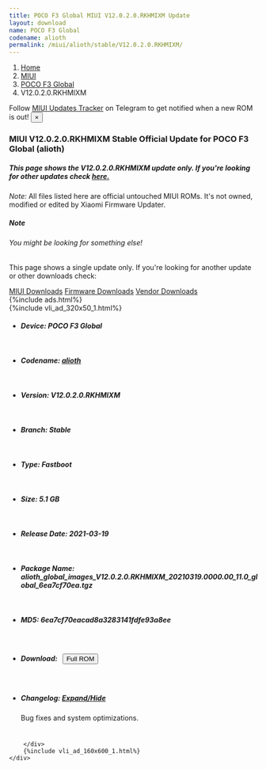 ```yaml
---
title: POCO F3 Global MIUI V12.0.2.0.RKHMIXM Update
layout: download
name: POCO F3 Global
codename: alioth
permalink: /miui/alioth/stable/V12.0.2.0.RKHMIXM/
---
```

<nav aria-label="breadcrumb">
    <ol class="breadcrumb">
        <li class="breadcrumb-item"><a href="/">Home</a></li>
        <li class="breadcrumb-item"><a href="/miui/">MIUI</a></li>
        <li class="breadcrumb-item"><a href="/miui/alioth/">POCO F3 Global</a></li>
        <li class="breadcrumb-item active" aria-current="page">V12.0.2.0.RKHMIXM</li>
    </ol>
</nav>
<div class="alert alert-primary alert-dismissible fade show" role="alert">
    Follow <a href="https://t.me/MIUIUpdatesTracker" class="alert-link">MIUI Updates Tracker</a> on Telegram to get
    notified when a new ROM is out!
    <button type="button" class="close" data-dismiss="alert" aria-label="Close">
        <span aria-hidden="true">&times;</span>
    </button>
</div>
<div class="col-12 mx-auto">
    <h3 class="title bg-light p-2 rounded">MIUI V12.0.2.0.RKHMIXM Stable Official Update for POCO F3 Global (alioth)</h3>
    <h5>This page shows the V12.0.2.0.RKHMIXM update only. If you're looking for other updates check
        <a href="/miui/alioth/">here.</a></h5>
    <p><i>Note: </i>All files listed here are official untouched MIUI ROMs.
        It's not owned, modified or edited by Xiaomi Firmware Updater.</p>
    <div class="card">
        <div class="card-body">
            <h5 class="card-title">Note</h5>
            <h6 class="card-subtitle mb-2 text-muted">You might be looking for something else!</h6>
            <p class="card-text">This page shows a single update only.
                If you're looking for another update or other downloads check:</p>
            <a href="/miui/" class="card-link">MIUI Downloads</a>
            <a href="/firmware/" class="card-link">Firmware Downloads</a>
            <a href="/vendor/" class="card-link">Vendor Downloads</a>
        </div>
    </div>
    {%include ads.html%}
    <div class="row justify-content-center">
        <div class="col-10" id="downloads">
                    <div class="card card-body">
            {%include vli_ad_320x50_1.html%}
            <ul class="list-unstyled">
                <li style="padding-bottom: 10px;">
                    <h5><b>Device: </b>POCO F3 Global</h5>
                </li>
                <li style="padding-bottom: 10px;">
                    <h5><b>Codename: </b> <a href="/miui/alioth/" target="_blank">alioth</a> </h5>
                </li>
                <li style="padding-bottom: 10px;">
                    <h5><b>Version: </b>V12.0.2.0.RKHMIXM</h5>
                </li>
                <li style="padding-bottom: 10px;">
                    <h5><b>Branch: </b>Stable</h5>
                </li>
                <li style="padding-bottom: 10px;">
                    <h5><b>Type: </b>Fastboot</h5>
                </li>
                <li style="padding-bottom: 10px;">
                    <h5><b>Size: </b>5.1 GB</h5>
                </li>
                <li style="padding-bottom: 10px;">
                    <h5><b>Release Date: </b>2021-03-19</h5>
                </li>
                <li style="padding-bottom: 10px;">
                    <h5><b>Package Name: </b><span id="filename" class="text-dark">alioth_global_images_V12.0.2.0.RKHMIXM_20210319.0000.00_11.0_global_6ea7cf70ea.tgz</span></h5>
                </li>
                <li style="padding-bottom: 10px;">
                    <h5><b>MD5: </b><span id="md5" class="text-muted">6ea7cf70eacad8a3283141fdfe93a8ee</span></h5>
                </li>
                <li style="padding-bottom: 10px;">
                    <h5><b>Download: </b><button type="button" id="download" class="btn btn-primary" style="margin: 7px;"
                            onclick="window.open('https://bigota.d.miui.com/V12.0.2.0.RKHMIXM/alioth_global_images_V12.0.2.0.RKHMIXM_20210319.0000.00_11.0_global_6ea7cf70ea.tgz', '_blank');"><i class="fa fa-download"></i> Full ROM</button></h5>
                </li>
                <li style="padding-bottom: 10px;">
                    <h5><b>Changelog: </b><a href="#alioth_1_changelog" data-toggle="collapse" role="button"
                            aria-expanded="false" aria-controls="alioth_1_changelog"> <i class="fa fa-arrow-down"
                                aria-hidden="true"></i> Expand/Hide</a></h5>
                    <div class="collapse" id="alioth_1_changelog">
                        <p id="changelog_text">Bug fixes and system optimizations.</p>
                    </div>
                </li>
            </ul>
        </div>

        </div>
        {%include vli_ad_160x600_1.html%}
    </div>
</div>
